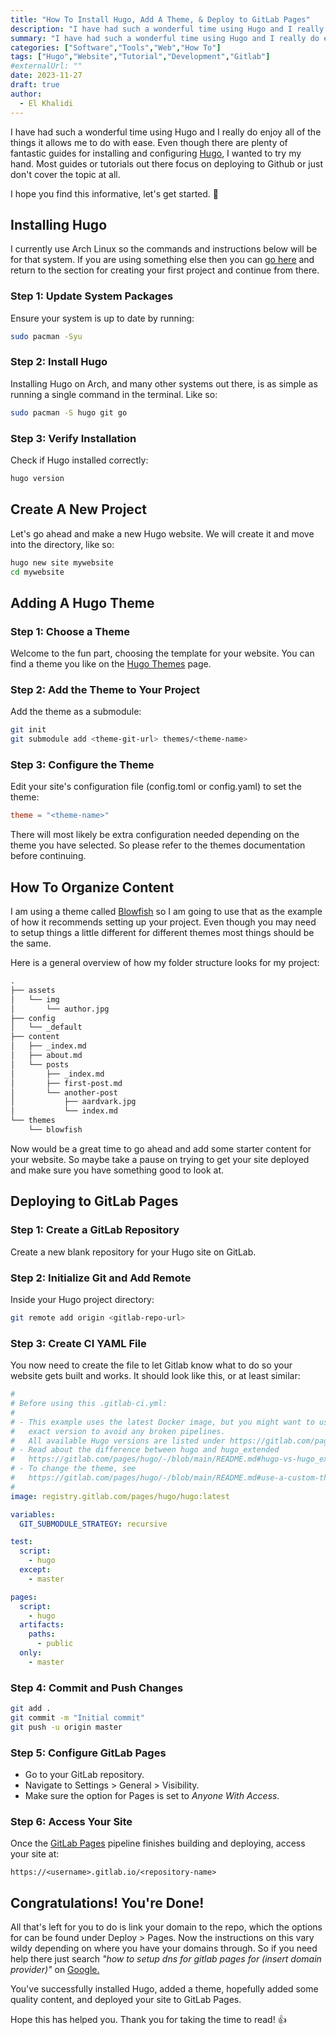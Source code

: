 ```yaml
---
title: "How To Install Hugo, Add A Theme, & Deploy to GitLab Pages"
description: "I have had such a wonderful time using Hugo and I really do enjoy all of the things it allows me to do with ease. Even though there are plenty of fantastic guides for installing and configuring Hugo, I wanted to try my hand. Most guides or tutorials out there focus on deploying to Github or just don't cover the topic at all."
summary: "I have had such a wonderful time using Hugo and I really do enjoy all of the things it allows me to do with ease. Even though there are plenty of fantastic guides for installing and configuring Hugo, I wanted to try my hand. Most guides or tutorials out there focus on deploying to Github or just don't cover the topic at all."
categories: ["Software","Tools","Web","How To"]
tags: ["Hugo","Website","Tutorial","Development","Gitlab"]
#externalUrl: ""
date: 2023-11-27
draft: true
author:
  - El Khalidi
---
```


I have had such a wonderful time using Hugo and I really do enjoy all of the things it allows me to do with ease. Even though there are plenty of fantastic guides for installing and configuring <a target="_blank" href="https://gohugo.io/">Hugo</a>, I wanted to try my hand. Most guides or tutorials out there focus on deploying to Github or just don't cover the topic at all. 

I hope you find this informative, let's get started. 🏃

## Installing Hugo

I currently use Arch Linux so the commands and instructions below will be for that system. If you are using something else then you can <a target="_blank" href="https://gohugo.io/installation/">go here</a> and return to the section for creating your first project and continue from there.

### Step 1: Update System Packages

Ensure your system is up to date by running:

```bash
sudo pacman -Syu
```

### Step 2: Install Hugo

Installing Hugo on Arch, and many other systems out there, is as simple as running a single command in the terminal. Like so:

```bash
sudo pacman -S hugo git go
```

### Step 3: Verify Installation

Check if Hugo installed correctly:

```bash
hugo version
```

## Create A New Project

Let's go ahead and make a new Hugo website. We will create it and move into the directory, like so:

```bash
hugo new site mywebsite
cd mywebsite
```

## Adding A Hugo Theme

### Step 1: Choose a Theme

Welcome to the fun part, choosing the template for your website. You can find a theme you like on the <a target="_blank" href="https://themes.gohugo.io/">Hugo Themes</a> page.

### Step 2: Add the Theme to Your Project

Add the theme as a submodule:

```bash
git init
git submodule add <theme-git-url> themes/<theme-name>
```

### Step 3: Configure the Theme

Edit your site's configuration file (config.toml or config.yaml) to set the theme:

```toml
theme = "<theme-name>"
```

There will most likely be extra configuration needed depending on the theme you have selected. So please refer to the themes documentation before continuing.

## How To Organize Content

I am using a theme called <a target="_blank" href="https://themes.gohugo.io/themes/blowfish/">Blowfish</a> so I am going to use that as the example of how it recommends setting up your project. Even though you may need to setup things a little different for different themes most things should be the same.

Here is a general overview of how my folder structure looks for my project:

```md
.
├── assets
│   └── img
│       └── author.jpg
├── config
│   └── _default
├── content
│   ├── _index.md
│   ├── about.md
│   └── posts
│       ├── _index.md
│       ├── first-post.md
│       └── another-post
│           ├── aardvark.jpg
│           └── index.md
└── themes
    └── blowfish
```

Now would be a great time to go ahead and add some starter content for your website. So maybe take a pause on trying to get your site deployed and make sure you have something good to look at.

## Deploying to GitLab Pages

### Step 1: Create a GitLab Repository

Create a new blank repository for your Hugo site on GitLab.

### Step 2: Initialize Git and Add Remote

Inside your Hugo project directory:

```bash
git remote add origin <gitlab-repo-url>
```

### Step 3: Create CI YAML File

You now need to create the file to let Gitlab know what to do so your website gets built and works. It should look like this, or at least similar:

```yaml
#
# Before using this .gitlab-ci.yml:
#
# - This example uses the latest Docker image, but you might want to use the
#   exact version to avoid any broken pipelines.
#   All available Hugo versions are listed under https://gitlab.com/pages/hugo/container_registry.
# - Read about the difference between hugo and hugo_extended
#   https://gitlab.com/pages/hugo/-/blob/main/README.md#hugo-vs-hugo_extended.
# - To change the theme, see
#   https://gitlab.com/pages/hugo/-/blob/main/README.md#use-a-custom-theme.
#
image: registry.gitlab.com/pages/hugo/hugo:latest

variables:
  GIT_SUBMODULE_STRATEGY: recursive

test:
  script:
    - hugo
  except:
    - master

pages:
  script:
    - hugo
  artifacts:
    paths:
      - public
  only:
    - master

```

### Step 4: Commit and Push Changes

```bash
git add .
git commit -m "Initial commit"
git push -u origin master
```

### Step 5: Configure GitLab Pages

- Go to your GitLab repository.
- Navigate to Settings > General > Visibility.
- Make sure the option for Pages is set to _Anyone With Access._

### Step 6: Access Your Site

Once the <a target="_blank" href="https://docs.gitlab.com/ee/user/project/pages/">GitLab Pages</a> pipeline finishes building and deploying, access your site at:

```
https://<username>.gitlab.io/<repository-name>
```

## Congratulations! You're Done!

All that's left for you to do is link your domain to the repo, which the options for can be found under Deploy > Pages. Now the instructions on this vary wildy depending on where you have your domains through. So if you need help there just search _"how to setup dns for gitlab pages for (insert domain provider)"_ on <a target="_blank" href="https://google.com/">Google.</a>

You've successfully installed Hugo, added a theme, hopefully added some quality content, and deployed your site to GitLab Pages.

Hope this has helped you. Thank you for taking the time to read! 👍

